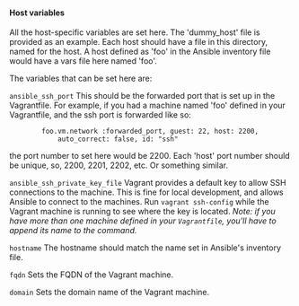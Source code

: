 #### Host variables

All the host-specific variables are set here. The 'dummy_host' file is provided as an example. Each host should have a file in this directory, named for the host. A host defined as 'foo' in the Ansible inventory file would have a vars file here named 'foo'.

The variables that can be set here are:  

`ansible_ssh_port`
This should be the forwarded port that is set up in the Vagrantfile. For example, if you had a machine named 'foo' defined in your Vagrantfile, and the ssh port is forwarded like so:

            foo.vm.network :forwarded_port, guest: 22, host: 2200,
                auto_correct: false, id: "ssh"

the port number to set here would be 2200. Each 'host' port number should be unique, so, 2200, 2201, 2202, etc. Or something similar.

`ansible_ssh_private_key_file`
Vagrant provides a default key to allow SSH connections to the machine. This is fine for local development, and allows Ansible to connect to the machines. Run `vagrant ssh-config` while the Vagrant machine is running to see where the key is located. *Note: if you have more than one machine defined in your `Vagrantfile`, you'll have to append its name to the command.*  

`hostname`
The hostname should match the name set in Ansible's inventory file.  

`fqdn`
Sets the FQDN of the Vagrant machine.  

`domain`
Sets the domain name of the Vagrant machine.
